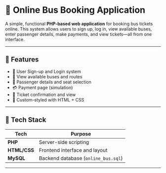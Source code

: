 # 🚌 Online Bus Booking Application

A simple, functional **PHP-based web application** for booking bus tickets online. This system allows users to sign up, log in, view available buses, enter passenger details, make payments, and view tickets—all from one interface.

---

## 🚀 Features

- 📝 User Sign-up and Login system
- 🔎 View available buses and routes
- 🎫 Passenger details and seat selection
- 💳 Payment page (simulation)
- 🧾 Ticket confirmation and view
- 🎨 Custom-styled with HTML + CSS

---

## 🧱 Tech Stack

| Tech        | Purpose                            |
|-------------|------------------------------------|
| **PHP**     | Server-side scripting               |
| **HTML/CSS**| Frontend interface and layout       |
| **MySQL**   | Backend database (`online_bus.sql`) |

---


